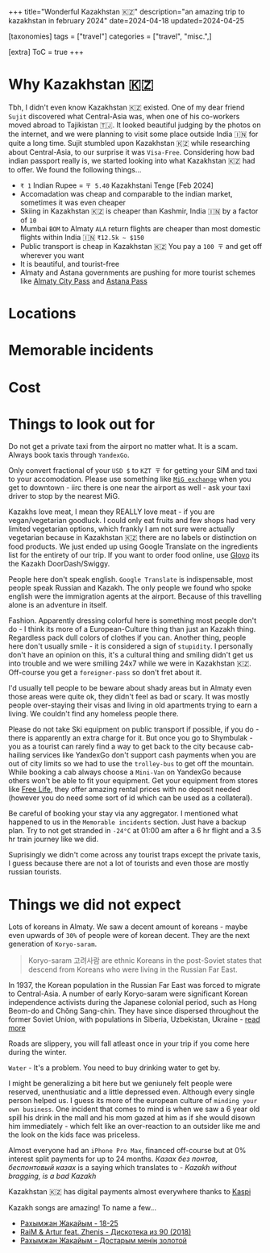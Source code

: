 +++
title="Wonderful Kazakhstan 🇰🇿"
description="an amazing trip to kazakhstan in february 2024"
date=2024-04-18
updated=2024-04-25

[taxonomies]
tags = ["travel"]
categories = ["travel", "misc.",]

[extra]
ToC = true
+++

# Why Kazakhstan 🇰🇿

Tbh, I didn't even know Kazakhstan 🇰🇿 existed. One of my dear friend `Sujit` discovered what Central-Asia was, when one of his co-workers moved abroad to Tajikistan 🇹🇯. It looked beautiful judging by the photos on the internet, and we were planning to visit some place outside India 🇮🇳 for quite a long time. Sujit stumbled upon Kazakhstan 🇰🇿 while researching about Central-Asia, to our surprise it was `Visa-Free`. Considering how bad indian passport really is, we started looking into what Kazakhstan 🇰🇿 had to offer. We found the following things...

- `₹ 1` Indian Rupee = `〒 5.40` Kazakhstani Tenge [Feb 2024]
- Accomadation was cheap and comparable to the indian market, sometimes it was even cheaper
- Skiing in Kazakhstan 🇰🇿 is cheaper than Kashmir, India 🇮🇳 by a factor of `10`
- Mumbai `BOM` to Almaty `ALA` return flights are cheaper than most domestic flights within India 🇮🇳 `₹12.5k ~ $150`
- Public transport is cheap in Kazakhstan 🇰🇿 You pay a `100 〒` and get off wherever you want
- It is beautiful, and tourist-free
- Almaty and Astana governments are pushing for more tourist schemes like [Almaty City Pass](https://almaty.citypass.kz/en/) and [Astana Pass](https://astana.citypass.kz/en/)

# Locations

# Memorable incidents

# Cost

# Things to look out for

Do not get a private taxi from the airport no matter what. It is a scam. Always book taxis through `YandexGo`. 

Only convert fractional of your `USD $` to `KZT 〒` for getting your SIM and taxi to your accomodation. Please use something like [`MiG exchange`](https://maps.app.goo.gl/NAHn6hNUMA8a2w2U8) when you get to downtown - iirc there is one near the airport as well - ask your taxi driver to stop by the nearest MiG.

Kazakhs love meat, I mean they REALLY love meat - if you are vegan/vegetarian goodluck. I could only eat fruits and few shops had very limited vegetarian options, which frankly I am not sure were actually vegetarian because in Kazakhstan 🇰🇿 there are no labels or distinction on food products. We just ended up using Google Translate on the ingredients list for the entirety of our trip. If you want to order food online, use [Glovo](https://glovoapp.com/) its the Kazakh DoorDash/Swiggy.

People here don't speak english. `Google Translate` is indispensable, most people speak Russian and Kazakh. The only people we found who spoke english were the immigration agents at the airport. Because of this travelling alone is an adventure in itself.

Fashion. Apparently dressing colorful here is something most people don't do - I think its more of a European-Culture thing than just an Kazakh thing. Regardless pack dull colors of clothes if you can. Another thing, people here don't usually smile - it is considered a sign of `stupidity`. I personally don't have an opinion on this, it's a cultural thing and smiling didn't get us into trouble and we were smiliing 24x7 while we were in Kazakhstan 🇰🇿. Off-course you get a `foreigner-pass` so don't fret about it.

I'd usually tell people to be beware about shady areas but in Almaty even those areas were quite ok, they didn't feel as bad or scary. It was mostly people over-staying their visas and living in old apartments trying to earn a living. We couldn't find any homeless people there.

Please do not take Ski equipment on public transport if possible, if you do - there is apparently an extra charge for it. But once you go to Shymbulak - you as a tourist can rarely find a way to get back to the city because cab-hailing services like YandexGo don't support cash payments when you are out of city limits so we had to use the `trolley-bus` to get off the mountain. While booking a cab always choose a `Mini-Van` on YandexGo because others won't be able to fit your equipment. Get your equipment from stores like [Free Life](https://maps.app.goo.gl/yJFiiakgkXtPRcpM9), they offer amazing rental prices with no deposit needed (however you do need some sort of id which can be used as a collateral).

Be careful of booking your stay via any aggregator. I mentioned what happened to us in the `Memorable incidents` section. Just have a backup plan. Try to not get stranded in `-24°C` at 01:00 am after a 6 hr flight and a 3.5 hr train journey like we did.

Suprisingly we didn't come across any tourist traps except the private taxis, I guess because there are not a lot of tourists and even those are mostly russian tourists.

# Things we did not expect

Lots of koreans in Almaty. We saw a decent amount of koreans - maybe even upwards of `30%` of people were of korean decent. They are the next generation of `Koryo-saram`.

> Koryo-saram 고려사람 are ethnic Koreans in the post-Soviet states that descend from Koreans who were living in the Russian Far East.

In 1937, the Korean population in the Russian Far East was forced to migrate to Central-Asia. A number of early Koryo-saram were significant Korean independence activists during the Japanese colonial period, such as Hong Beom-do and Chŏng Sang-chin. They have since dispersed throughout the former Soviet Union, with populations in Siberia, Uzbekistan, Ukraine - [read more](https://en.wikipedia.org/wiki/Koryo-saram)

Roads are slippery, you will fall atleast once in your trip if you come here during the winter.

`Water` - It's a problem. You need to buy drinking water to get by.

I might be generalizing a bit here but we geniunely felt people were reserved, unenthusiatic and a little depressed even. Although every single person helped us. I guess its more of the european culture of `minding your own business`. One incident that comes to mind is when we saw a 6 year old spill his drink in the mall and his mom gazed at him as if she would disown him immediately - which felt like an over-reaction to an outsider like me and the look on the kids face was priceless.

Almost everyone had an `iPhone Pro Max`, financed off-course but at 0% interest split payments for up to 24 months. *Казах без понтов, беспонтовый казах* is a saying which translates to - *Kazakh without bragging, is a bad Kazakh*

Kazakhstan 🇰🇿 has digital payments almost everywhere thanks to [Kaspi](https://kaspi.kz/)

Kazakh songs are amazing! To name a few...
- [Рахымжан Жақайым - 18-25](https://www.youtube.com/watch?v=DEzhw5nmddo&list=PLh7f1LteKLtRsFzZPPm1SkgQ_udByoZQn&index=15)
- [RaiM & Artur feat. Zhenis - Дискотека из 90 (2018)](https://youtu.be/yBzk2xXE9yg?si=_jStg-UtqOxtDORw) 
- [Рахымжан Жақайым - Достарым менің золотой](https://youtu.be/FlfqRd1Wdqo?si=DWiAx5WRBZzqCZXN)

